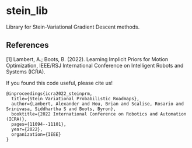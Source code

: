 # stein_lib

Library for Stein-Variational Gradient Descent methods.

## References

[1] Lambert, A.; Boots, B. (2022). Learning Implicit Priors for Motion Optimization, IEEE/RSJ International Conference on Intelligent Robots and Systems (ICRA).  

If you found this code useful, please cite us!
```
@inproceedings{icra2022_steinprm,
  title={Stein Variational Probabilistic Roadmaps},
  author={Lambert, Alexander and Hou, Brian and Scalise, Rosario and Srinivasa, Siddhartha S and Boots, Byron},
  booktitle={2022 International Conference on Robotics and Automation (ICRA)},
  pages={11094--11101},
  year={2022},
  organization={IEEE}
}

```
